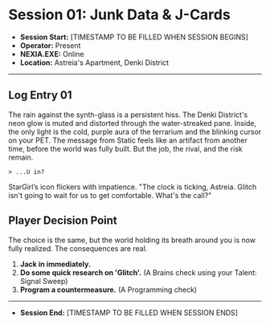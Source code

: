 # Session 01: Junk Data & J-Cards

* **Session Start:** [TIMESTAMP TO BE FILLED WHEN SESSION BEGINS]
* **Operator:** Present
* **NEXIA.EXE:** Online
* **Location:** Astreia's Apartment, Denki District

---

## Log Entry 01

The rain against the synth-glass is a persistent hiss. The Denki District's neon glow is muted and distorted through the water-streaked pane. Inside, the only light is the cold, purple aura of the terrarium and the blinking cursor on your PET. The message from Static feels like an artifact from another time, before the world was fully built. But the job, the rival, and the risk remain.

`> ...U in?`

StarGirl’s icon flickers with impatience. "The clock is ticking, Astreia. Glitch isn't going to wait for us to get comfortable. What's the call?"

## Player Decision Point

The choice is the same, but the world holding its breath around you is now fully realized. The consequences are real.

1.  **Jack in immediately.**
2.  **Do some quick research on 'Glitch'.** (A Brains check using your Talent: Signal Sweep)
3.  **Program a countermeasure.** (A Programming check)

---
* **Session End:** [TIMESTAMP TO BE FILLED WHEN SESSION ENDS]
